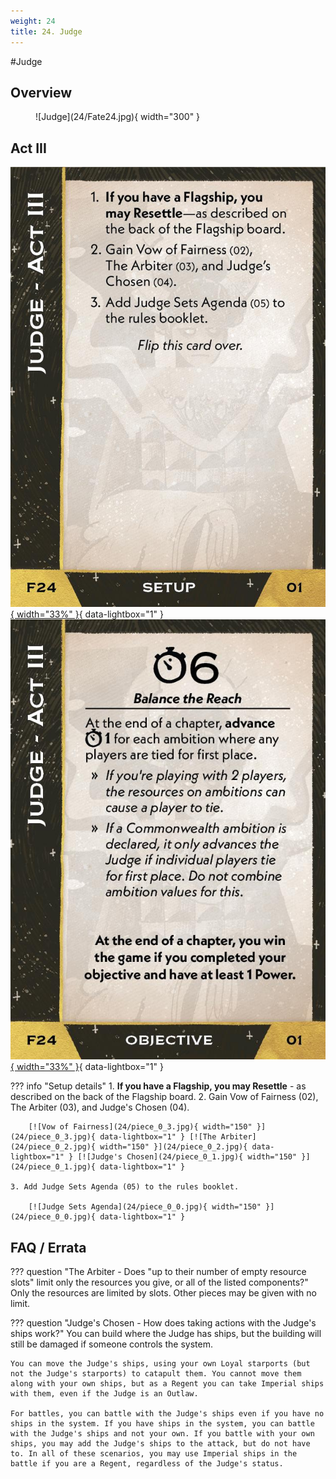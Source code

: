 ```yaml
---
weight: 24
title: 24. Judge
---
```

#Judge
## Overview
<figure markdown="span">
![Judge](24/Fate24.jpg){ width="300" }
</figure>

## Act III

[![Setup](24/piece_1_0.jpg){ width="33%" }](24/piece_1_0.jpg){ data-lightbox="1" }[![Objective](24/back_1_0.jpg){ width="33%" }](24/back_1_0.jpg){ data-lightbox="1" }

??? info "Setup details"
    1. **If you have a Flagship, you may Resettle** - as described on the back of the Flagship board.
    2. Gain Vow of Fairness (02), The Arbiter (03), and Judge's Chosen (04).
        
        [![Vow of Fairness](24/piece_0_3.jpg){ width="150" }](24/piece_0_3.jpg){ data-lightbox="1" } [![The Arbiter](24/piece_0_2.jpg){ width="150" }](24/piece_0_2.jpg){ data-lightbox="1" } [![Judge's Chosen](24/piece_0_1.jpg){ width="150" }](24/piece_0_1.jpg){ data-lightbox="1" }

    3. Add Judge Sets Agenda (05) to the rules booklet.
        
        [![Judge Sets Agenda](24/piece_0_0.jpg){ width="150" }](24/piece_0_0.jpg){ data-lightbox="1" }
        
## FAQ / Errata

??? question "The Arbiter - Does "up to their number of empty resource slots" limit only the resources you give, or all of the listed components?"
    <a id="faq1"></a>Only the resources are limited by slots. Other pieces may be given with no limit.

??? question "Judge's Chosen - How does taking actions with the Judge's ships work?"
    <a id="faq1"></a>You can build where the Judge has ships, but the building will still be damaged if someone controls the system.

    You can move the Judge's ships, using your own Loyal starports (but not the Judge's starports) to catapult them. You cannot move them along with your own ships, but as a Regent you can take Imperial ships with them, even if the Judge is an Outlaw.

    For battles, you can battle with the Judge's ships even if you have no ships in the system. If you have ships in the system, you can battle with the Judge's ships and not your own. If you battle with your own ships, you may add the Judge's ships to the attack, but do not have to. In all of these scenarios, you may use Imperial ships in the battle if you are a Regent, regardless of the Judge's status.